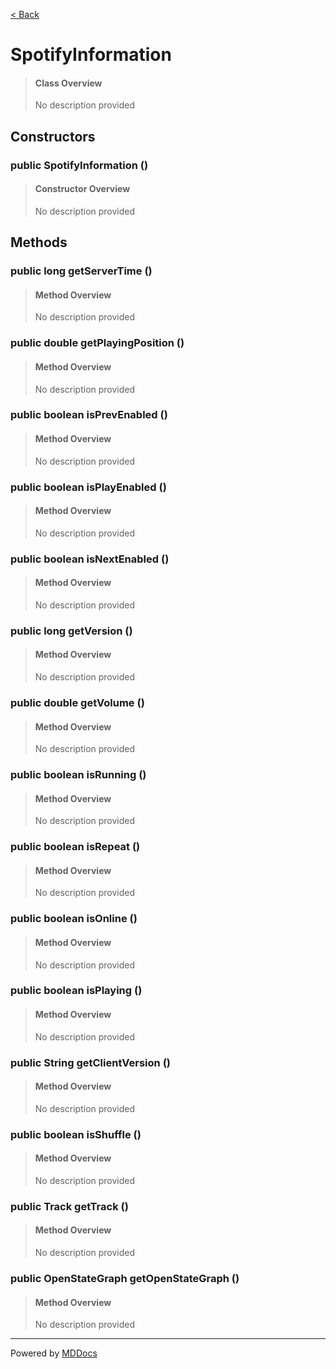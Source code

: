 [< Back](..)
# SpotifyInformation #
>#### Class Overview ####
>No description provided
## Constructors ##
### public SpotifyInformation () ###
>#### Constructor Overview ####
>No description provided
>
## Methods ##
### public long getServerTime () ###
>#### Method Overview ####
>No description provided
>
### public double getPlayingPosition () ###
>#### Method Overview ####
>No description provided
>
### public boolean isPrevEnabled () ###
>#### Method Overview ####
>No description provided
>
### public boolean isPlayEnabled () ###
>#### Method Overview ####
>No description provided
>
### public boolean isNextEnabled () ###
>#### Method Overview ####
>No description provided
>
### public long getVersion () ###
>#### Method Overview ####
>No description provided
>
### public double getVolume () ###
>#### Method Overview ####
>No description provided
>
### public boolean isRunning () ###
>#### Method Overview ####
>No description provided
>
### public boolean isRepeat () ###
>#### Method Overview ####
>No description provided
>
### public boolean isOnline () ###
>#### Method Overview ####
>No description provided
>
### public boolean isPlaying () ###
>#### Method Overview ####
>No description provided
>
### public String getClientVersion () ###
>#### Method Overview ####
>No description provided
>
### public boolean isShuffle () ###
>#### Method Overview ####
>No description provided
>
### public Track getTrack () ###
>#### Method Overview ####
>No description provided
>
### public OpenStateGraph getOpenStateGraph () ###
>#### Method Overview ####
>No description provided
>

---
Powered by [MDDocs](https://github.com/VRCube/MDDocs)